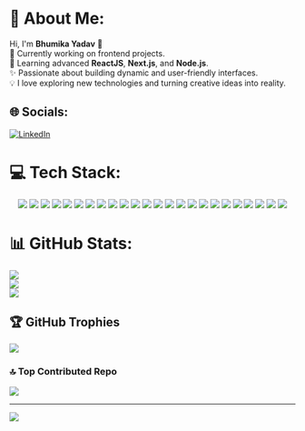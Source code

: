 # 💫 About Me:
Hi, I'm **Bhumika Yadav** 👋  
🔭 Currently working on frontend projects.  
🌱 Learning advanced **ReactJS**, **Next.js**, and **Node.js**.  
✨ Passionate about building dynamic and user-friendly interfaces.  
💡 I love exploring new technologies and turning creative ideas into reality.  

## 🌐 Socials:
[![LinkedIn](https://img.shields.io/badge/LinkedIn-%230077B5.svg?logo=linkedin&logoColor=white)](https://www.linkedin.com/in/bhumika-yadav/)  

# 💻 Tech Stack:
<p align="center">
  <img src="https://img.shields.io/badge/c-%2300599C.svg?style=plastic&logo=c&logoColor=white"/>
  <img src="https://img.shields.io/badge/c++-%2300599C.svg?style=plastic&logo=c%2B%2B&logoColor=white"/>
  <img src="https://img.shields.io/badge/css3-%231572B6.svg?style=plastic&logo=css3&logoColor=white"/>
  <img src="https://img.shields.io/badge/html5-%23E34F26.svg?style=plastic&logo=html5&logoColor=white"/>
  <img src="https://img.shields.io/badge/java-%23ED8B00.svg?style=plastic&logo=openjdk&logoColor=white"/>
  <img src="https://img.shields.io/badge/javascript-%23323330.svg?style=plastic&logo=javascript&logoColor=%23F7DF1E"/>
  <img src="https://img.shields.io/badge/python-3670A0?style=plastic&logo=python&logoColor=ffdd54"/>
  <img src="https://img.shields.io/badge/netlify-%23000000.svg?style=plastic&logo=netlify&logoColor=#00C7B7"/>
  <img src="https://img.shields.io/badge/vercel-%23000000.svg?style=plastic&logo=vercel&logoColor=white"/>
  <img src="https://img.shields.io/badge/node.js-6DA55F?style=plastic&logo=node.js&logoColor=white"/>
  <img src="https://img.shields.io/badge/react-%2320232a.svg?style=plastic&logo=react&logoColor=%2361DAFB"/>
  <img src="https://img.shields.io/badge/next.js-%23000000.svg?style=plastic&logo=next.js&logoColor=white"/>
  <img src="https://img.shields.io/badge/express.js-%23404d59.svg?style=plastic&logo=express&logoColor=white"/>
  <img src="https://img.shields.io/badge/tailwindcss-%2338B2AC.svg?style=plastic&logo=tailwind-css&logoColor=white"/>
  <img src="https://img.shields.io/badge/framer-%23000000.svg?style=plastic&logo=framer&logoColor=white"/>
  <img src="https://img.shields.io/badge/mysql-4479A1.svg?style=plastic&logo=mysql&logoColor=white"/>
  <img src="https://img.shields.io/badge/mongodb-%2347A248.svg?style=plastic&logo=mongodb&logoColor=white"/>
  <img src="https://img.shields.io/badge/firebase-%23FFCA28.svg?style=plastic&logo=firebase&logoColor=white"/>
  <img src="https://img.shields.io/badge/supabase-%233ECF8E.svg?style=plastic&logo=supabase&logoColor=white"/>
  <img src="https://img.shields.io/badge/figma-%23F24E1E.svg?style=plastic&logo=figma&logoColor=white"/>
  <img src="https://img.shields.io/badge/numpy-%23013243.svg?style=plastic&logo=numpy&logoColor=white"/>
  <img src="https://img.shields.io/badge/pandas-%23150458.svg?style=plastic&logo=pandas&logoColor=white"/>
  <img src="https://img.shields.io/badge/git-%23F05033.svg?style=plastic&logo=git&logoColor=white"/>
  <img src="https://img.shields.io/badge/github-%23121011.svg?style=plastic&logo=github&logoColor=white"/>
</p>

# 📊 GitHub Stats:
![](https://github-readme-stats.vercel.app/api?username=Bhumi1729&theme=dark&hide_border=false&include_all_commits=true&count_private=true)<br/>
![](https://github-readme-streak-stats.herokuapp.com/?user=Bhumi1729&theme=dark&hide_border=false)<br/>
![](https://github-readme-stats.vercel.app/api/top-langs/?username=Bhumi1729&theme=dark&hide_border=false&include_all_commits=true&count_private=true&layout=compact)

## 🏆 GitHub Trophies
![](https://github-profile-trophy.vercel.app/?username=Bhumi1729&theme=radical&no-frame=false&no-bg=true&margin-w=4)

### 🔝 Top Contributed Repo
![](https://github-contributor-stats.vercel.app/api?username=Bhumi1729&limit=5&theme=dark&combine_all_yearly_contributions=true)

---
[![](https://visitcount.itsvg.in/api?id=Bhumi1729&icon=1&color=0)](https://visitcount.itsvg.in)

<!-- Proudly created with GPRM ( https://gprm.itsvg.in ) -->
